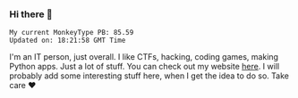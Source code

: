 ### Hi there 👋
<!-- PB START -->
```
My current MonkeyType PB: 85.59
Updated on: 18:21:58 GMT Time
```
<!-- PB END -->
I'm an IT person, just overall. I like CTFs, hacking, coding games, making Python apps. Just a lot of stuff.
You can check out my website [here](https://skill3472.github.io/).
I will probably add some interesting stuff here, when I get the idea to do so. Take care ❤️
